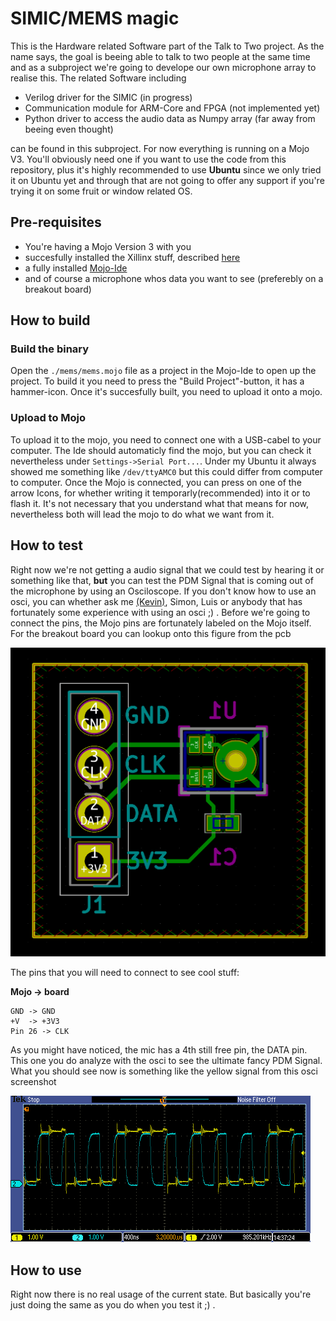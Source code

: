 # SIMIC/MEMS magic

This is the Hardware related Software part of the Talk to Two project. As the name says, the goal is beeing able to talk to two people at the same time and as a subproject we're going to develope our own microphone array to realise this. The related Software including

- Verilog driver for the SIMIC (in progress)
- Communication module for ARM-Core and FPGA (not implemented yet)
- Python driver to access the audio data as Numpy array (far away from beeing even thought)

can be found in this subproject. For now everything is running on a Mojo V3. You'll obviously need one if you want to use the code from this repository, plus it's highly recommended to use **Ubuntu** since we only tried it on Ubuntu yet and through that are   not going to offer any support if you're trying it on some fruit or window related OS.

## Pre-requisites
- You're having a Mojo Version 3 with you
- succesfully installed the Xillinx stuff, described [here](https://embeddedmicro.com/pages/installing-ise)
- a fully installed [Mojo-Ide](https://embeddedmicro.com/pages/mojo-ide)
- and of course a microphone whos data you want to see (preferebly on a breakout board)

## How to build
### Build the binary
Open the `./mems/mems.mojo` file as a project in the Mojo-Ide to open up the project. To build it you need to press the "Build Project"-button, it has a hammer-icon. Once it's succesfully built, you need to upload it onto a mojo.

### Upload to Mojo
To upload it to the mojo, you need to connect one with a USB-cabel to your computer. The Ide should automaticly find the mojo, but you can check it nevertheless under `Settings->Serial Port...`. Under my Ubuntu it always showed me something like `/dev/ttyAMC0` but this could differ from computer to computer.
Once the Mojo is connected, you can press on one of the arrow Icons, for whether writing it temporarly(recommended) into it or to flash it. It's not necessary that you understand what that means for now, nevertheless both will lead the mojo to do what we want from it.

## How to test
Right now we're not getting a audio signal that we could test by hearing it or something like that, **but** you can test the PDM Signal that is coming out of the microphone by using an Osciloscope. If you don't know how to use an osci, you can whether ask me [(Kevin)](kevinjust87@gmail.com), Simon, Luis or anybody that has fortunately some experience with using an osci ;) . Before we're going to connect the pins, the Mojo pins are fortunately labeled on the Mojo itself. For the breakout board you can lookup onto this figure from the pcb

![breakout_pcb](./images/breakout_board_pcb.png "screenshot from the PCB of the breakout board for the SIMICs")

The pins that you will need to connect to see cool stuff:

**Mojo -> board**

    GND -> GND
    +V  -> +3V3
    Pin 26 -> CLK

As you might have noticed, the mic has a 4th still free pin, the DATA pin. This one you do analyze with the osci to see the ultimate fancy PDM Signal. What you should see now is something like the yellow signal from this osci screenshot

![osci_screenshot](./images/PDM_CLK_osci.PNG "PDM in yellow, CLK in blue")

## How to use
Right now there is no real usage of the current state. But basically you're just doing the same as you do when you test it ;) .
